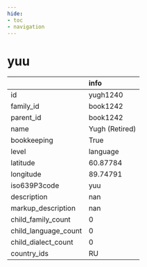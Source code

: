 ```yaml
---
hide:
- toc
- navigation
---
```

# yuu
|                      | info           |
|:---------------------|:---------------|
| id                   | yugh1240       |
| family_id            | book1242       |
| parent_id            | book1242       |
| name                 | Yugh (Retired) |
| bookkeeping          | True           |
| level                | language       |
| latitude             | 60.87784       |
| longitude            | 89.74791       |
| iso639P3code         | yuu            |
| description          | nan            |
| markup_description   | nan            |
| child_family_count   | 0              |
| child_language_count | 0              |
| child_dialect_count  | 0              |
| country_ids          | RU             |